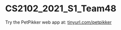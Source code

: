 # CS2102_2021_S1_Team48

Try the PetPikker web app at:
[tinyurl.com/petpikker](tinyurl.com/petpikker)
